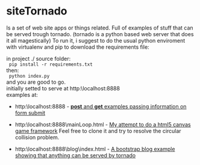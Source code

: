 # siteTornado
Is a set of web site apps or things related. Full of examples of stuff that can be served trough tornado.
(tornado is a python based web server that does it all magestically)
To run it, i suggest to do the usual python enviroment with virtualenv and pip to download the requirements file:

in project ./ source folder:\
<code>
pip install -r requirements.txt
</code>\
then: \
<code>
python index.py
</code>\
and you are good to go.\
initially setted to serve at http:\\localhost:8888\
examples at:

* http:\\localhost:8888 - 
[**post** and **get** examples passing information on form submit](http:\\localhost:8888)

* http:\\localhost:8888\mainLoop.html - 
[My attempt to do a html5 canvas game framework](http:\\localhost:8888\mainLoop.html)
Feel free to clone it and try to resolve the circular collision problem.
* http:\\localhost:8888\blog\index.html - 
[A bootstrap blog example showing that anything can be served by tornado](http:\\localhost:8888\blog\index.html)
